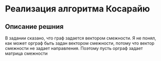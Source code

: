 # Реализация алгоритма Косарайю

## Описание решния
В задании сказано, что граф задается вектором смежности. Я не понял, как может орграф быть задан вектором смежности,
потому что вектор смежности не задает направления. Поэтому пусть орграф задает матрица смежности